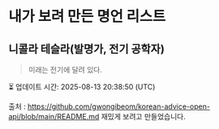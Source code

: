 # 내가 보려 만든 명언 리스트

##  니콜라 테슬라(발명가, 전기 공학자)
> 미래는 전기에 달려 있다.


⏳ 업데이트 시간: 2025-08-13 20:38:50 (UTC)

출처 : https://github.com/gwongibeom/korean-advice-open-api/blob/main/README.md
재밌게 보려고 만들었습니다.
